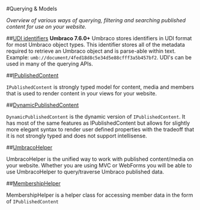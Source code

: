 #Querying & Models

_Overview of various ways of querying, filtering and searching published content for use on your website._

##[UDI identifiers](Udi.md)
**Umbraco 7.6.0+** Umbraco stores identifiers in UDI format for most Umbraco object types. This identifier stores all of the metadata required to retrieve an Umbraco object and is parse-able within text. Example: `umb://document/4fed18d8c5e34d5e88cfff3a5b457bf2`. UDI's can be used in many of the querying APIs.

##[IPublishedContent](IPublishedContent/index.md)

`IPublishedContent` is strongly typed model for content, media and members that is used to render content in your views for your website. 

##[DynamicPublishedContent](DynamicPublishedContent/index.md)

`DynamicPublishedContent` is the dynamic version of `IPublishedContent`. It has most of the same features as IPublishedContent but allows 
for slightly more elegant syntax to render user defined properties with the tradeoff that it is not strongly typed and does not support intellisense.

##[UmbracoHelper](UmbracoHelper/index.md)

UmbracoHelper is the unified way to work with published content/media on your website. 
Whether you are using MVC or WebForms you will be able to use UmbracoHelper to query/traverse Umbraco published data.

##[MembershipHelper](MemberShipHelper/index.md)

MembershipHelper is a helper class for accessing member data in the form of `IPublishedContent`
